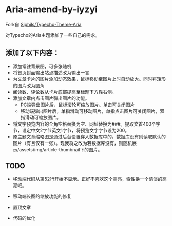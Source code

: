 # Aria-amend-by-iyzyi
Fork自 [Siphils/Typecho-Theme-Aria](https://github.com/Siphils/Typecho-Theme-Aria)

对Typecho的Aria主题添加了一些自己的需求。

## 添加了以下内容：

* 添加常驻背景图，可多张随机
* 将首页封面输出站点描述改为输出一言
* 为文章卡片的图片添加动态效果，鼠标移动至图片上时自动放大。同时将矩形的图片改为圆角
* 阅读数、评论数从卡片底部提高至标题下方靠右侧。
* 添加文章内点击图片弹出图片的功能。
  * PC端弹出图片后，鼠标滚轮可缩放图片。单击可关闭图片
  * 移动端弹出图片后，单指滑动可移动图片，单指点击图片可关闭图片，双指滑动可缩放图片。
* 将文字预览内容的全角空格替换为空、网址替换为###。提取文首400个字节，设定中文2字节英文1字节，将预览文字字节设为200。
* 原主题文章缩略图是通过后台设置存入数据库中的，数据库没有则读取默认的图片（有且仅有一张）。现我将之改为若数据库没有，则随机展示/assets/img/article-thumbnail下的图片。

## TODO

* 移动端代码从第52行开始不显示。正好不喜欢这个高亮，索性换一个清淡的高亮吧。
* 移动端长图的缩放功能的修复
* 置顶文章

* 代码的优化